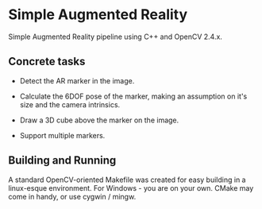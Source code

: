 Simple Augmented Reality
===

Simple Augmented Reality pipeline using C++ and OpenCV 2.4.x.

Concrete tasks
---
* Detect the AR marker in the image.
  
* Calculate the 6DOF pose of the marker, making an assumption on it's size and the camera intrinsics.
   
* Draw a 3D cube above the marker on the image.


* Support multiple markers.
  

Building and Running
---
A standard OpenCV-oriented Makefile was created for easy building in a linux-esque environment.
For Windows - you are on your own. CMake may come in handy, or use cygwin / mingw.

